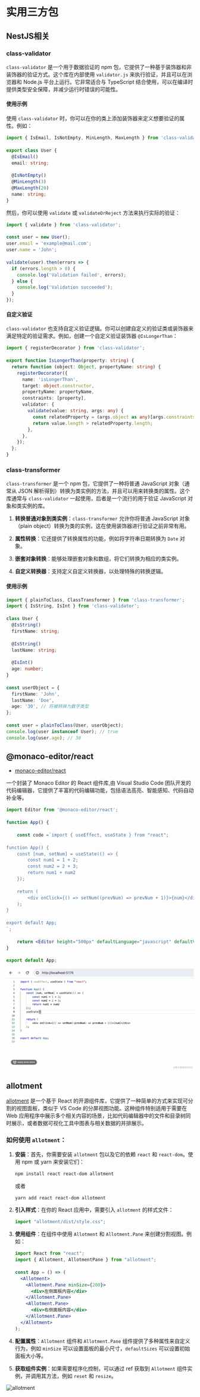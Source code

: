 # 实用三方包

## NestJS相关

### class-validator
`class-validator` 是一个用于数据验证的 npm 包，它提供了一种基于装饰器和非装饰器的验证方式。这个库在内部使用 `validator.js` 来执行验证，并且可以在浏览器和 Node.js 平台上运行。它非常适合与 TypeScript 结合使用，可以在编译时提供类型安全保障，并减少运行时错误的可能性。


#### 使用示例
使用 `class-validator` 时，你可以在你的类上添加装饰器来定义想要验证的属性。例如：
```typescript
import { IsEmail, IsNotEmpty, MinLength, MaxLength } from 'class-validator';

export class User {
  @IsEmail()
  email: string;

  @IsNotEmpty()
  @MinLength(3)
  @MaxLength(20)
  name: string;
}
```
然后，你可以使用 `validate` 或 `validateOrReject` 方法来执行实际的验证：
```typescript
import { validate } from 'class-validator';

const user = new User();
user.email = 'example@mail.com';
user.name = 'John';

validate(user).then(errors => {
  if (errors.length > 0) {
    console.log('Validation failed', errors);
  } else {
    console.log('Validation succeeded');
  }
});
```
#### 自定义验证
`class-validator` 也支持自定义验证逻辑。你可以创建自定义的验证类或装饰器来满足特定的验证需求。例如，创建一个自定义验证装饰器 `@IsLongerThan`：
```typescript
import { registerDecorator } from 'class-validator';

export function IsLongerThan(property: string) {
  return function (object: Object, propertyName: string) {
    registerDecorator({
      name: 'isLongerThan',
      target: object.constructor,
      propertyName: propertyName,
      constraints: [property],
      validator: {
        validate(value: string, args: any) {
          const relatedProperty = (args.object as any)[args.constraints[0]];
          return value.length > relatedProperty.length;
        },
      },
    });
  };
}
```
### class-transformer
`class-transformer` 是一个 npm 包，它提供了一种将普通 JavaScript 对象（通常从 JSON 解析得到）转换为类实例的方法，并且可以用来转换类的属性。这个库通常与 `class-validator` 一起使用，后者是一个流行的用于验证 JavaScript 对象和类实例的库。

1. **转换普通对象到类实例**：`class-transformer` 允许你将普通 JavaScript 对象（plain object）转换为类的实例，这在使用装饰器进行验证之前非常有用。

2. **属性转换**：它还提供了转换属性的功能，例如将字符串日期转换为 `Date` 对象。

3. **嵌套对象转换**：能够处理嵌套对象和数组，将它们转换为相应的类实例。

4. **自定义转换器**：支持定义自定义转换器，以处理特殊的转换逻辑。

#### 使用示例

```typescript
import { plainToClass, ClassTransformer } from 'class-transformer';
import { IsString, IsInt } from 'class-validator';

class User {
  @IsString()
  firstName: string;

  @IsString()
  lastName: string;

  @IsInt()
  age: number;
}

const userObject = {
  firstName: 'John',
  lastName: 'Doe',
  age: '30', // 将被转换为数字类型
};

const user = plainToClass(User, userObject);
console.log(user instanceof User); // true
console.log(user.age); // 30
```


## @monaco-editor/react

- [monaco-editor/react](https://www.npmjs.com/package/@monaco-editor/react)

一个封装了 Monaco Editor 的 React 组件库,由 Visual Studio Code 团队开发的代码编辑器，它提供了丰富的代码编辑功能，包括语法高亮、智能感知、代码自动补全等。


```jsx
import Editor from '@monaco-editor/react';

function App() {

    const code =`import { useEffect, useState } from "react";

function App() {
    const [num, setNum] = useState(() => {
        const num1 = 1 + 2;
        const num2 = 2 + 3;
        return num1 + num2
    });

    return (
        <div onClick={() => setNum((prevNum) => prevNum + 1)}>{num}</div>
    );
}

export default App;
`;

    return <Editor height="500px" defaultLanguage="javascript" defaultValue={code} />;
}

export default App;

```

![monaco](./assets/mpnaco.png)

## allotment

[allotment](https://github.com/johnwalley/allotment) 是一个基于 React 的开源组件库，它提供了一种简单的方式来实现可分割的视图面板，类似于 VS Code 的分屏视图功能。这种组件特别适用于需要在 Web 应用程序中展示多个相关内容的场景，比如代码编辑器中的文件和目录树同时展示，或者数据可视化工具中图表与相关数据的并排展示。

### 如何使用 `allotment`：

1. **安装**：首先，你需要安装 `allotment` 包以及它的依赖 `react` 和 `react-dom`。使用 npm 或 yarn 来安装它们：
   ```sh
   npm install react react-dom allotment
   ```
   或者
   ```sh
   yarn add react react-dom allotment
   ``` 

2. **引入样式**：在你的 React 应用中，需要引入 `allotment` 的样式文件：
   ```jsx
   import "allotment/dist/style.css";
   ```

3. **使用组件**：在组件中使用 `Allotment` 和 `Allotment.Pane` 来创建分割视图。例如：
   ```jsx
   import React from "react";
   import { Allotment, AllotmentPane } from "allotment";

   const App = () => (
     <Allotment>
       <Allotment.Pane minSize={200}>
         <div>左侧面板内容</div>
       </Allotment.Pane>
       <Allotment.Pane>
         <div>右侧面板内容</div>
       </Allotment.Pane>
     </Allotment>
   );
   ```

4. **配置属性**：`Allotment` 组件和 `Allotment.Pane` 组件提供了多种属性来自定义行为，例如 `minSize` 可以设置面板的最小尺寸，`defaultSizes` 可以设置初始面板大小等。

5. **获取组件实例**：如果需要程序化控制，可以通过 ref 获取到 `Allotment` 组件实例，并调用其方法，例如 `reset` 和 `resize`。

![allotment](https://user-images.githubusercontent.com/981531/161631194-1e24ea10-f46a-42db-bfdb-89bcfa3fc50b.gif)